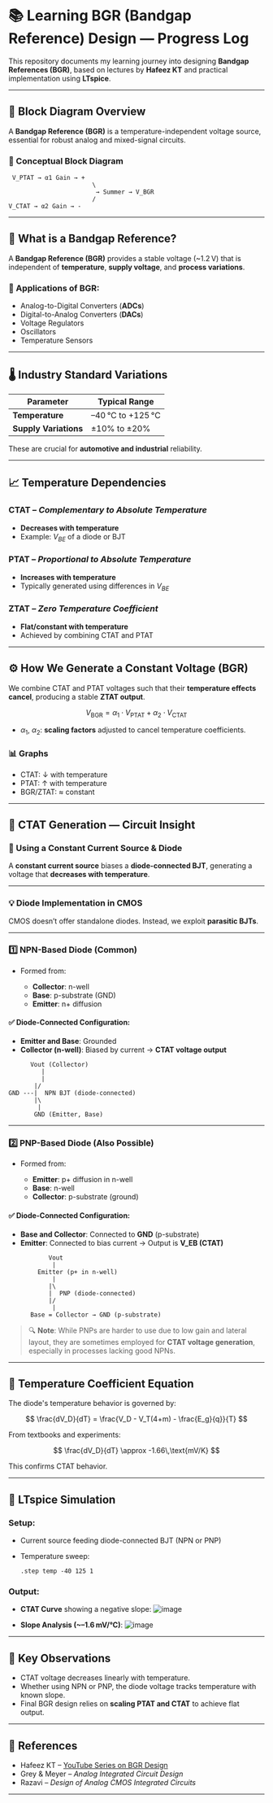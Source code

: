 # 📚 Learning BGR (Bandgap Reference) Design — Progress Log

This repository documents my learning journey into designing **Bandgap References (BGR)**, based on lectures by **Hafeez KT** and practical implementation using **LTspice**.

---

## 🔧 Block Diagram Overview

A **Bandgap Reference (BGR)** is a temperature-independent voltage source, essential for robust analog and mixed-signal circuits.

### 🧠 Conceptual Block Diagram

```
 V_PTAT → α1 Gain → +
                       \
                        → Summer → V_BGR
                       /
V_CTAT → α2 Gain → -
```

---

## 📝 What is a Bandgap Reference?

A **Bandgap Reference (BGR)** provides a stable voltage (\~1.2 V) that is independent of **temperature**, **supply voltage**, and **process variations**.

### 📌 Applications of BGR:

* Analog-to-Digital Converters (**ADCs**)
* Digital-to-Analog Converters (**DACs**)
* Voltage Regulators
* Oscillators
* Temperature Sensors

---

## 🌡️ Industry Standard Variations

| Parameter             | Typical Range     |
| --------------------- | ----------------- |
| **Temperature**       | –40 °C to +125 °C |
| **Supply Variations** | ±10% to ±20%      |

These are crucial for **automotive and industrial** reliability.

---

## 📈 Temperature Dependencies

### CTAT – *Complementary to Absolute Temperature*

* **Decreases with temperature**
* Example: $V_{BE}$ of a diode or BJT

### PTAT – *Proportional to Absolute Temperature*

* **Increases with temperature**
* Typically generated using differences in $V_{BE}$

### ZTAT – *Zero Temperature Coefficient*

* **Flat/constant with temperature**
* Achieved by combining CTAT and PTAT

---

## ⚙️ How We Generate a Constant Voltage (BGR)

We combine CTAT and PTAT voltages such that their **temperature effects cancel**, producing a stable **ZTAT output**.

$$
V_{\text{BGR}} = \alpha_1 \cdot V_{\text{PTAT}} + \alpha_2 \cdot V_{\text{CTAT}}
$$

* $\alpha_1$, $\alpha_2$: **scaling factors** adjusted to cancel temperature coefficients.

### 📊 Graphs

* CTAT: ↓ with temperature
* PTAT: ↑ with temperature
* BGR/ZTAT: ≈ constant

---

## 🧪 CTAT Generation — Circuit Insight

### 🔋 Using a Constant Current Source & Diode

A **constant current source** biases a **diode-connected BJT**, generating a voltage that **decreases with temperature**.

---

### 💡 Diode Implementation in CMOS

CMOS doesn’t offer standalone diodes. Instead, we exploit **parasitic BJTs**.

---

### 1️⃣ NPN-Based Diode (Common)

* Formed from:

  * **Collector**: n-well
  * **Base**: p-substrate (GND)
  * **Emitter**: n+ diffusion

#### ✅ Diode-Connected Configuration:

* **Emitter and Base**: Grounded
* **Collector (n-well)**: Biased by current → **CTAT voltage output**

```plaintext
      Vout (Collector)
         |
         |
       |/
GND ---|  NPN BJT (diode-connected)
       |\
        |
       GND (Emitter, Base)
```

---

### 2️⃣ PNP-Based Diode (Also Possible)

* Formed from:

  * **Emitter**: p+ diffusion in n-well
  * **Base**: n-well
  * **Collector**: p-substrate (ground)

#### ✅ Diode-Connected Configuration:

* **Base and Collector**: Connected to **GND** (p-substrate)
* **Emitter**: Connected to bias current → Output is **V\_EB (CTAT)**

```plaintext
           Vout
            |
        Emitter (p+ in n-well)
            |
           |\
           |  PNP (diode-connected)
           |/
            |
      Base = Collector → GND (p-substrate)
```

> 🔍 **Note**: While PNPs are harder to use due to low gain and lateral layout, they are sometimes employed for **CTAT voltage generation**, especially in processes lacking good NPNs.

---

## 📐 Temperature Coefficient Equation

The diode's temperature behavior is governed by:

$$
\frac{dV_D}{dT} = \frac{V_D - V_T(4+m) - \frac{E_g}{q}}{T}
$$

From textbooks and experiments:

$$
\frac{dV_D}{dT} \approx -1.66\,\text{mV/K}
$$

This confirms CTAT behavior.

---

## 🧰 LTspice Simulation

### Setup:

* Current source feeding diode-connected BJT (NPN or PNP)
* Temperature sweep:

  ```
  .step temp -40 125 1
  ```

### Output:

* **CTAT Curve** showing a negative slope:
  ![image](https://github.com/user-attachments/assets/868c825b-2ef5-4f3a-9563-94ef586bc0ba)

* **Slope Analysis (\~–1.6 mV/°C)**:
  ![image](https://github.com/user-attachments/assets/777c2d4a-674e-41ed-910f-7bd07dc7d034)

---

## 🧠 Key Observations

* CTAT voltage decreases linearly with temperature.
* Whether using NPN or PNP, the diode voltage tracks temperature with known slope.
* Final BGR design relies on **scaling PTAT and CTAT** to achieve flat output.

---

## 📎 References

* Hafeez KT – [YouTube Series on BGR Design](https://youtube.com/playlist?list=...)
* Grey & Meyer – *Analog Integrated Circuit Design*
* Razavi – *Design of Analog CMOS Integrated Circuits*

---
